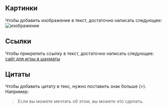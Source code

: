 ## Картинки

Чтобы добавить изображение в текст, достаточно написать следующее:
![изображение](mclaren-p1-bridge.jpg) 

## Ссылки

Чтобы прикрепить ссылку в текст, достаточно написать следующее:
[сайт для игры в шахматы](https://www.chess.com/ческомю)

## Цитаты

Чтобы добавить цитату в текс, нужно поставить знак больше (>). Например:
> Если вы можете мечтать об этом, вы можете это сделать.